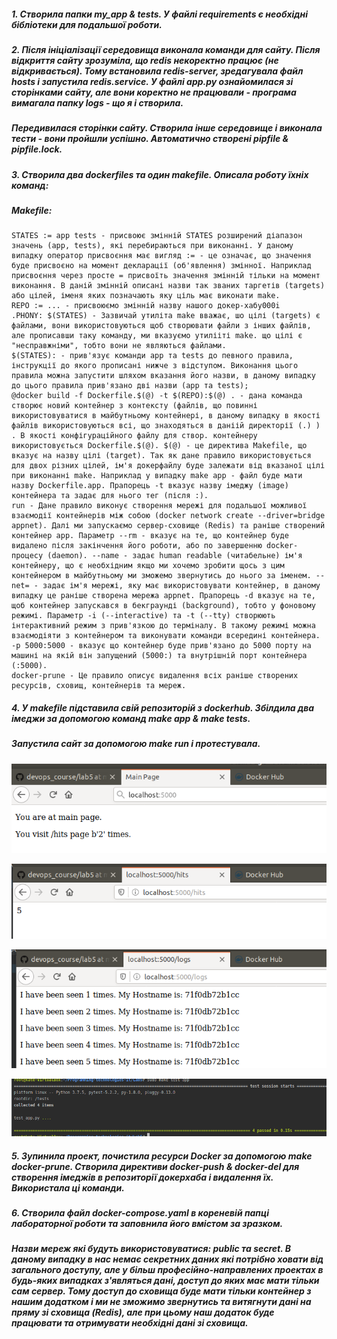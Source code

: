 ##### 1. Створила папки my_app & tests. У файлі requirements є необхідні бібліотеки для подальшої роботи.
##### 2. Після ініціалізації середовища виконала команди для сайту. Після відкриття сайту зрозуміла, що redis некоректно працює (не відкривається). Тому встановила redis-server, зредагувала файл hosts і запустила redis.service. У файлі app.py ознайомилася зі сторінками сайту, але вони коректно не працювали - програма вимагала папку logs - що я і створила. 
##### Передивилася сторінки сайту. Створила інше середовище і виконала тести - вони пройшли успішно. Автоматично створені pipfile & pipfile.lock.
##### 3. Створила два dockerfiles та один makefile. Описала роботу їхніх команд:
##### Makefile:

    STATES := app tests - присвоює змінній STATES розширений діапазон значень (app, tests), які перебираються при виконанні. У даному випадку оператор присвоєння має вигляд := - це означає, що значення буде присвоєно на момент декларації (об'явлення) змінної. Наприклад присвоєння через просте = присвоїть значення змінній тільки на момент виконання. В даній змінній описані назви так званих таргетів (targets) або цілей, іменя яких позначають яку ціль має виконати make.
    REPO := ... - присвоюємо змінній назву нашого докер-хабу000i
    .PHONY: $(STATES) - Зазвичай утиліта make вважає, шо цілі (targets) є файлами, вони використовуються щоб створювати файли з інших файлів, але прописавши таку команду, ми вказуємо утилііті make. що цілі є "несправжніми", тобто вони не являються файлами.
    $(STATES): - прив'язує команди app та tests до певного правила, інструкції до якого прописані нижче з відступом. Виконання цього правила можна запустити шляхом вказання його назви, в даному випадку до цього правила прив'язано дві назви (app та tests);
    @docker build -f Dockerfile.$(@) -t $(REPO):$(@) . - дана команда створює новий контейнер з контексту (файлів, що повинні використовуватися в майбутньому контейнері, в даному випадку в якості файлів використовуються всі, що знаходяться в даніій директорії (.) ) . В якості конфігураційного файлу для створ. контейнеру використовується Dockerfile.$(@). $(@) - це директива Makefile, що вказує на назву цілі (target). Так як дане правило використовується для двох різних цілей, ім'я докерфайлу буде залежати від вказаної цілі при виконанні make. Наприклад у випадку make app - файл буде мати назву Dockerfile.app. Прапорець -t вказує назву імеджу (image) контейнера та задає для нього тег (після :).
    run - Дане правило виконує створення мережі для подальшої можливої взаємодії контейнерів між собою (docker network create --driver=bridge appnet). Далі ми запускаємо сервер-сховище (Redis) та раніше створений контейнер app. Параметр --rm - вказує на те, що контейнер буде видалено після закінчення його роботи, або по завершенню docker-процесу (daemon). --name - задає human readable (читабельне) ім'я контейнеру, що є необхідним якщо ми хочемо зробити щось з цим контейнером в майбутньому ми зможемо звернутись до нього за іменем. --net= - задає ім'я мережі, яку має використовувати контейнер, в даному випадку це раніше створена мережа appnet. Прапорець -d вказує на те, щоб контейнер запускався в бекграунді (background), тобто у фоновому режимі. Параметр -i (--interactive) та -t (--tty) створюють інтерактивний режим з прив'язкою до терміналу. В такому режимі можна взаємодіяти з контейнером та виконувати команди всередині контейнера. -p 5000:5000 - вказує що контейнер буде прив'язано до 5000 порту на машині на якій він запущений (5000:) та внутрішній порт контейнера (:5000).
    docker-prune - Це правило описує видалення всіх раніше створених ресурсів, сховищ, контейнерів та мереж.
##### 4. У makefile підставила свій репозиторій з dockerhub. Збілдила два імеджи за допомогою команд make app & make tests.
##### Запустила сайт за допомогою make run і протестувала.
![Screenshot](./pictures/screenshot1.png)

![Screenshot](./pictures/screenshot2.png)

![Screenshot](./pictures/screenshot3.png)

![Screenshot](./pictures/screenshot4.png)
##### 5. Зупинила проект, почистила ресурси Docker за допомогою make docker-prune. Створила директиви docker-push & docker-del для створення імеджів в репозиторії докерхаба і видалення їх. Використала ці команди.
##### 6. Cтворила файл docker-compose.yaml в кореневій папці лабораторної роботи та заповнила його вмістом за зразком. 
##### Назви мереж які будуть використовуватися: public та secret. В даному випадку в нас немає секретних даних які потрібно ховати від загального доступу, але у більш професійно-направлених проектах в будь-яких випадках з'являться дані, доступ до яких має мати тільки сам сервер. Тому доступ до сховища буде мати тільки контейнер з нашим додатком і ми не зможимо звернутись та витягнути дані на пряму зі сховища (Redis), але при цьому наш додаток буде працювати та отримувати необхідні дані зі сховища.
